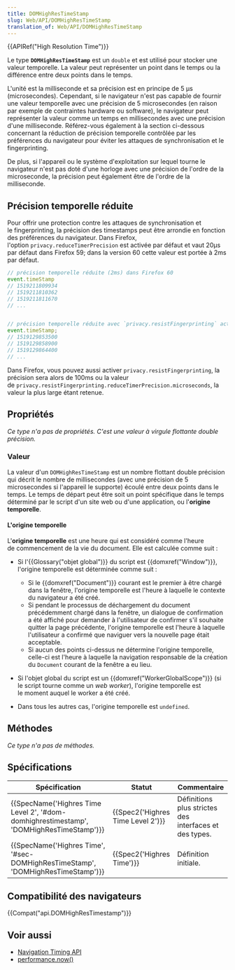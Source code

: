 ```yaml
---
title: DOMHighResTimeStamp
slug: Web/API/DOMHighResTimeStamp
translation_of: Web/API/DOMHighResTimeStamp
---
```

{{APIRef("High Resolution Time")}}

Le type **`DOMHighResTimeStamp`** est un `double` et est utilisé pour stocker une valeur temporelle. La valeur peut représenter un point dans le temps ou la différence entre deux points dans le temps.

L'unité est la milliseconde et sa précision est en principe de 5 µs (microsecondes). Cependant, si le navigateur n'est pas capable de fournir une valeur temporelle avec une précision de 5 microsecondes (en raison par exemple de contraintes hardware ou software), le navigateur peut représenter la valeur comme un temps en millisecondes avec une précision d'une milliseconde. Référez-vous également à la section ci-dessous concernant la réduction de précision temporelle contrôlée par les préférences du navigateur pour éviter les attaques de synchronisation et le fingerprinting.

De plus, si l'appareil ou le système d'exploitation sur lequel tourne le navigateur n'est pas doté d'une horloge avec une précision de l'ordre de la microseconde, la précision peut également être de l'ordre de la milliseconde.

## Précision temporelle réduite

Pour offrir une protection contre les attaques de synchronisation et le fingerprinting, la précision des timestamps peut être arrondie en fonction des préférences du navigateur.
Dans Firefox, l'option `privacy.reduceTimerPrecision` est activée par défaut et vaut 20µs par défaut dans Firefox 59; dans la version 60 cette valeur est portée à 2ms par défaut.

```js
// précision temporelle réduite (2ms) dans Firefox 60
event.timeStamp
// 1519211809934
// 1519211810362
// 1519211811670
// ...


// précision temporelle réduite avec `privacy.resistFingerprinting` activé
event.timeStamp;
// 1519129853500
// 1519129858900
// 1519129864400
// ...
```

Dans Firefox, vous pouvez aussi activer `privacy.resistFingerprinting`, la précision sera alors de 100ms ou la valeur de `privacy.resistFingerprinting.reduceTimerPrecision.microseconds`, la valeur la plus large étant retenue.

## Propriétés

*Ce type n'a pas de propriétés. C'est une valeur à virgule flottante double précision.*

### Valeur

La valeur d'un `DOMHighResTimeStamp` est un nombre flottant double précision qui décrit le nombre de millisecondes (avec une précision de 5 microsecondes si l'appareil le supporte) écoulé entre deux points dans le temps. Le temps de départ peut être soit un point spécifique dans le temps déterminé par le script d'un site web ou d'une application, ou l'**origine temporelle**.

#### L'origine temporelle

L'**origine temporelle** est une heure qui est considéré comme l'heure de commencement de la vie du document. Elle est calculée comme suit :

- Si l'{{Glossary("objet global")}} du script est {{domxref("Window")}}, l'origine temporelle est déterminée comme suit :

  - Si le {{domxref("Document")}} courant est le premier à être chargé dans la fenêtre, l'origine temporelle est l'heure à laquelle le contexte du navigateur a été créé.
  - Si pendant le processus de déchargement du document précédemment chargé dans la fenêtre, un dialogue de confirmation a été affiché pour demander à l'utilisateur de confirmer s'il souhaite quitter la page précédente, l'origine temporelle est l'heure à laquelle l'utilisateur a confirmé que naviguer vers la nouvelle page était acceptable.
  - Si aucun des points ci-dessus ne détermine l'origine temporelle, celle-ci est l'heure à laquelle la navigation responsable de la création du `Document` courant de la fenêtre a eu lieu.

- Si l'objet global du script est un {{domxref("WorkerGlobalScope")}} (si le script tourne comme un _web worker_), l'origine temporelle est le moment auquel le worker a été créé.
- Dans tous les autres cas, l'origine temporelle est `undefined`.

## Méthodes

_Ce type n'a pas de méthodes._

## Spécifications

| Spécification                                                                                                        | Statut                                       | Commentaire                                            |
| -------------------------------------------------------------------------------------------------------------------- | -------------------------------------------- | ------------------------------------------------------ |
| {{SpecName('Highres Time Level 2', '#dom-domhighrestimestamp', 'DOMHighResTimeStamp')}} | {{Spec2('Highres Time Level 2')}} | Définitions plus strictes des interfaces et des types. |
| {{SpecName('Highres Time', '#sec-DOMHighResTimeStamp', 'DOMHighResTimeStamp')}}             | {{Spec2('Highres Time')}}             | Définition initiale.                                   |

## Compatibilité des navigateurs

{{Compat("api.DOMHighResTimestamp")}}

## Voir aussi

- [Navigation Timing API](/en-US/docs/Navigation_timing)
- [performance.now()](/en-US/docs/Web/API/Performance/now)
